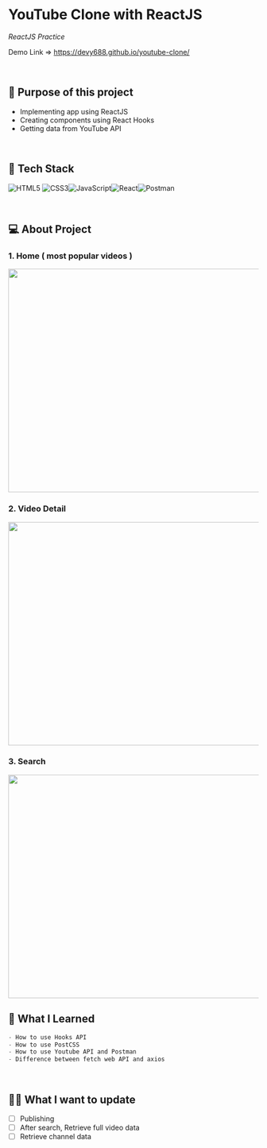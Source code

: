 # YouTube Clone with ReactJS

_ReactJS Practice_

Demo Link => https://devy688.github.io/youtube-clone/

<br>

## 💎 Purpose of this project

- Implementing app using ReactJS
- Creating components using React Hooks
- Getting data from YouTube API

<br>

## 📼 Tech Stack

<img alt="HTML5" src="https://img.shields.io/badge/html5%20-%23E34F26.svg?&style=for-the-badge&logo=html5&logoColor=white"/> <img alt="CSS3" src="https://img.shields.io/badge/css3%20-%231572B6.svg?&style=for-the-badge&logo=css3&logoColor=white"/><img alt="JavaScript" src="https://img.shields.io/badge/javascript%20-%23323330.svg?&style=for-the-badge&logo=javascript&logoColor=%23F7DF1E"/><img alt="React" src="https://img.shields.io/badge/react%20-%2320232a.svg?&style=for-the-badge&logo=react&logoColor=%2361DAFB"/><img alt="Postman" src="https://img.shields.io/badge/Postman-FF6C37?style=for-the-badge&logo=postman&logoColor=red" />

<br>

## 💻 About Project

### 1. Home ( most popular videos )

<img src="https://user-images.githubusercontent.com/91401462/142982076-b9035b19-2abb-4061-a16c-33a479dafb2e.png" style="width:600px;height:450px" />

### 2. Video Detail

<img src="https://user-images.githubusercontent.com/91401462/142982098-bec5deee-6e1e-465e-8e36-657e9d7290da.png" style="width:600px;height:450px" />

### 3. Search

<img src="https://user-images.githubusercontent.com/91401462/142982112-cbb1f408-aabf-4ef4-b0e4-ab21894aa7c6.png" style="width:600px;height:450px" />

<br>

## 📝 What I Learned

```javascript
- How to use Hooks API
- How to use PostCSS
- How to use Youtube API and Postman
- Difference between fetch web API and axios
```

<br>

## 👩‍💻 What I want to update

- [ ] Publishing
- [ ] After search, Retrieve full video data
- [ ] Retrieve channel data
